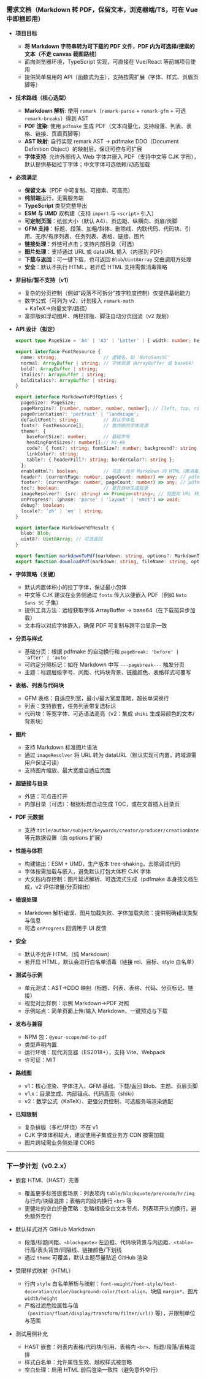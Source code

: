 ### 需求文档（Markdown 转 PDF，保留文本，浏览器端/TS，可在 Vue 中即插即用）

- **项目目标**
  - **将 Markdown 字符串转为可下载的 PDF 文件，PDF 内为可选择/搜索的文本（不走 canvas 截图路线）**
  - 面向浏览器环境，TypeScript 实现，可直接在 Vue/React 等前端项目使用
  - 提供简单易用的 API（函数式为主），支持按需扩展（字体、样式、页眉页脚等）

- **技术路线（核心选型）**
  - **Markdown 解析**: 使用 `remark`（`remark-parse` + `remark-gfm` + 可选 `remark-breaks`）得到 AST
  - **PDF 渲染**: 使用 `pdfmake` 生成 PDF（文本向量化，支持段落、列表、表格、链接、页眉页脚等）
  - **AST 映射**: 自行实现 remark AST → pdfmake DDO（Document Definition Object）的映射层，保证可控与可扩展
  - **字体支持**: 允许外部传入 Web 字体并嵌入 PDF（支持中文等 CJK 字形），默认提供基础拉丁字体；中文字体可选依赖/动态加载

- **必须满足**
  - **保留文本**（PDF 中可复制、可搜索、可高亮）
  - **纯前端**运行，无需服务端
  - **TypeScript** 类型完整导出
  - **ESM 与 UMD** 双构建（支持 `import` 与 `<script>` 引入）
  - **可定制页面**：纸张大小（默认 A4）、页边距、纵横向、页眉/页脚
  - **GFM 支持**：标题、段落、加粗/斜体、删除线、内联代码、代码块、引用、无序/有序列表、任务列表、表格、链接、图片
  - **链接处理**：外链可点击；支持内部目录（可选）
  - **图片处理**：支持通过 URL 或 dataURL 插入（内嵌到 PDF）
  - **下载与返回**：可一键下载，也可返回 `Blob`/`Uint8Array` 交由调用方处理
  - **安全**：默认不执行 HTML，若开启 HTML 支持需做消毒策略

- **非目标/暂不支持（v1）**
  - 复杂的分页控制（例如“段落不可拆分”按字粒度控制）仅提供基础能力
  - 数学公式（可列为 v2，计划接入 `remark-math` + KaTeX→向量文字/路径）
  - 富排版如浮动图片、两栏排版、脚注自动分页回流（v2 规划）

- **API 设计（拟定）**
  ```ts
  export type PageSize = 'A4' | 'A3' | 'Letter' | { width: number; height: number };

  export interface FontResource {
    name: string;                 // 逻辑名，如 'NotoSansSC'
    normal: ArrayBuffer | string; // 字体资源（ArrayBuffer 或 base64）
    bold?: ArrayBuffer | string;
    italics?: ArrayBuffer | string;
    bolditalics?: ArrayBuffer | string;
  }

  export interface MarkdownToPdfOptions {
    pageSize?: PageSize;
    pageMargins?: [number, number, number, number]; // [left, top, right, bottom]
    pageOrientation?: 'portrait' | 'landscape';
    defaultFont?: string;         // 默认字体名
    fonts?: FontResource[];       // 需内嵌的字体资源
    theme?: {
      baseFontSize?: number;      // 基础字号
      headingFontSizes?: number[];// H1~H6
      code?: { font?: string; fontSize?: number; background?: string };
      linkColor?: string;
      table?: { headerFill?: string; borderColor?: string };
    };
    enableHtml?: boolean;         // 可选：允许 Markdown 内 HTML（需消毒）
    header?: (currentPage: number, pageCount: number) => any; // pdfmake 头部定义
    footer?: (currentPage: number, pageCount: number) => any; // pdfmake 底部定义
    toc?: boolean;                // 是否自动生成目录
    imageResolver?: (src: string) => Promise<string>; // 将图片 URL 转为 dataURL
    onProgress?: (phase: 'parse' | 'layout' | 'emit') => void;
    debug?: boolean;
    locale?: 'zh' | 'en' | string;
  }

  export interface MarkdownPdfResult {
    blob: Blob;
    uint8?: Uint8Array; // 可选返回
  }

  export function markdownToPdf(markdown: string, options?: MarkdownToPdfOptions): Promise<MarkdownPdfResult>;
  export function downloadPdf(markdown: string, fileName: string, options?: MarkdownToPdfOptions): Promise<void>;
  ```

- **字体策略（关键）**
  - 默认内置体积小的拉丁字体，保证最小包体
  - 中文等 CJK 建议在业务侧通过 `fonts` 传入以便嵌入 PDF（例如 `Noto Sans SC` 子集）
  - 提供工具方法：远程获取字体 ArrayBuffer -> base64（在下载前异步加载）
  - 文本将以对应字体嵌入，确保 PDF 可复制与跨平台显示一致

- **分页与样式**
  - 基础分页：根据 pdfmake 的自动换行和 `pageBreak: 'before' | 'after' | 'auto'`
  - 可约定分隔标记：如在 Markdown 中写 `---pagebreak---` 触发分页
  - 主题：标题层级字号、间距、代码块背景、链接颜色、表格样式可覆写

- **表格、列表与代码块**
  - GFM 表格：自适应列宽，最小/最大宽度策略，超长单词换行
  - 列表：支持嵌套，任务列表带复选标识
  - 代码块：等宽字体、可选语法高亮（v2：集成 `shiki` 生成带颜色的文本/背景块）

- **图片**
  - 支持 Markdown 标准图片语法
  - 通过 `imageResolver` 将 URL 转为 dataURL（默认实现可内置，跨域源需用户保证可读）
  - 支持图片缩放、最大宽度自适应页面

- **超链接与目录**
  - 外链：可点击打开
  - 内部目录（可选）：根据标题自动生成 TOC，或在文首插入目录页

- **PDF 元数据**
  - 支持 `title/author/subject/keywords/creator/producer/creationDate` 等元数据设置（由 options 扩展）

- **性能与体积**
  - 构建输出：ESM + UMD，生产版本 tree-shaking，去除调试代码
  - 字体按需加载与嵌入，避免默认打包大体积 CJK 字体
  - 大文档内存控制：图片延迟解析、可选流式生成（pdfmake 本身按文档生成，v2 评估增量/分页输出）

- **错误处理**
  - Markdown 解析错误、图片加载失败、字体加载失败：提供明确错误类型与信息
  - 可选 `onProgress` 回调用于 UI 反馈

- **安全**
  - 默认不允许 HTML（纯 Markdown）
  - 若开启 HTML，默认会进行白名单消毒（链接 rel、目标、style 白名单）

- **测试与示例**
  - 单元测试：AST→DDO 映射（标题、列表、表格、代码、分页标记、链接）
  - 视觉对比样例：示例 Markdown→PDF 对照
  - 示例站点：简单页面上传/输入 Markdown，一键预览与下载

- **发布与兼容**
  - NPM 包：`@your-scope/md-to-pdf`
  - 类型声明内置
  - 运行环境：现代浏览器（ES2018+），支持 Vite、Webpack
  - 许可证：MIT

- **路线图**
  - v1：核心渲染、字体注入、GFM 基础、下载/返回 Blob、主题、页眉页脚
  - v1.x：目录生成、内部锚点、代码高亮（shiki）
  - v2：数学公式（KaTeX）、更强分页控制、可选服务端渲染适配

 - **已知限制**
   - 复杂排版（多栏/环绕）不在 v1
   - CJK 字体体积较大，建议使用子集或业务方 CDN 按需加载
   - 图片跨域需业务侧处理 CORS

---

### 下一步计划（v0.2.x）

- 嵌套 HTML（HAST）完善
  - 覆盖更多标签嵌套场景：列表项内 `table/blockquote/pre/code/hr/img` 与行内/块级混排；表格内的段内换行 `<br>` 等
  - 更健壮的空白折叠策略：忽略根级空白文本节点、列表项开头的换行，避免额外空行

- 默认样式对齐 GitHub Markdown
  - 段落/标题间距、`<blockquote>` 左边框、代码块背景与内边距、`<table>` 行高/表头背景/间隔线、链接颜色/下划线
  - 通过 `theme` 可覆盖，默认主题尽量贴近 GitHub 渲染

- 受限样式映射（HTML）
  - 行内 `style` 白名单解析与映射：`font-weight/font-style/text-decoration/color/background-color/text-align`、块级 `margin*`、图片 `width/height`
  - 严格过滤危险属性与值（`position/float/display/transform/filter/url()` 等），并限制单位与范围

- 测试用例补充
  - HAST 嵌套：列表内表格/代码块/引用、表格内 `<br>`、标题/段落/表格混排
  - 样式白名单：允许属性生效、越权样式被忽略
  - 空白处理：启用 HTML 前后渲染一致性（避免意外空行）

